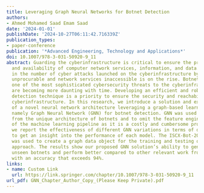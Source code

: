 ```yaml
---
title: Leveraging Graph Neural Networks for Botnet Detection
authors:
- Ahmed Mohamed Saad Emam Saad
date: '2024-01-01'
publishDate: '2024-10-27T06:11:42.716339Z'
publication_types:
- paper-conference
publication: '*Advanced Engineering, Technology and Applications*'
doi: 10.1007/978-3-031-50920-9_11
abstract: Guarding the cyberinfrastructure is critical to ensure the proper transmission
  and availability of computer network services, information, and data. The proliferation
  in the number of cyber attacks launched on the cyberinfrastructure by making data
  unprocurable and network services inaccessible is on the rise. Botnets are considered
  one of the most sophisticated cybersecurity threats to the cyberinfrastructure and
  are becoming more daunting with time. Developing an efficient and robust botnet
  detection technique is a priority to ensure the security and reachability of the
  cyberinfrastructure. In this research, we introduce a solution and explore the use
  of a novel neural network architecture leveraging a graph-based learning approach,
  namely Graph Neural Network (GNN) for botnet detection. GNN was used to benefit
  from the unique architecture of botnets and to omit the feature engineering step
  of the machine learning pipeline as it is a costly and cumbersome process. Additionally,
  we report the effectiveness of different GNN variations in terms of detecting botnets
  to get an insight into the performance of each model. The ISCX-Bot-2014 dataset
  was used to create a graph data object for the training and testing of our proposed
  approach. The results show our proposed GNN solution’s ability to generalize to
  unseen botnets and perform better compared to other relevant work from the literature
  with an accuracy that exceeds 94%.
links:
- name: Custom Link
  url: https://link.springer.com/chapter/10.1007/978-3-031-50920-9_11
url_pdf: GNN_Chapter_Author_Copy_(Please Keep Private).pdf
---
```


